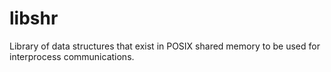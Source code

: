 # libshr

Library of data structures that exist in POSIX shared memory to be used
for interprocess communications.
